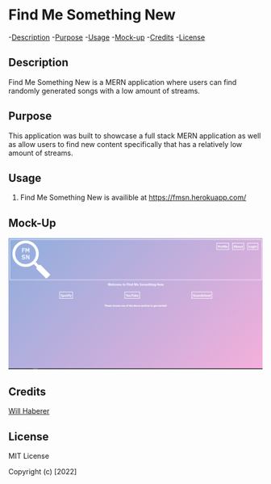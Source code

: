 # Find Me Something New

-[Description](#description) -[Purpose](#purpose) -[Usage](#usage) -[Mock-up](#) -[Credits](#credits) -[License](#license)

## Description

Find Me Something New is a MERN application where users can find randomly generated songs with a low amount of streams.

## Purpose

This application was built to showcase a full stack MERN application as well as allow users to find new content specifically that has a relatively low amount of streams.

## Usage

1. Find Me Something New is availible at https://fmsn.herokuapp.com/

## Mock-Up

<img src="./assets/homePage.png" alt="Home-Page" >

## Credits

<a href="https://github.com/willhaberer" targer="_blank">Will Haberer</a>

## License

MIT License

Copyright (c) [2022]
